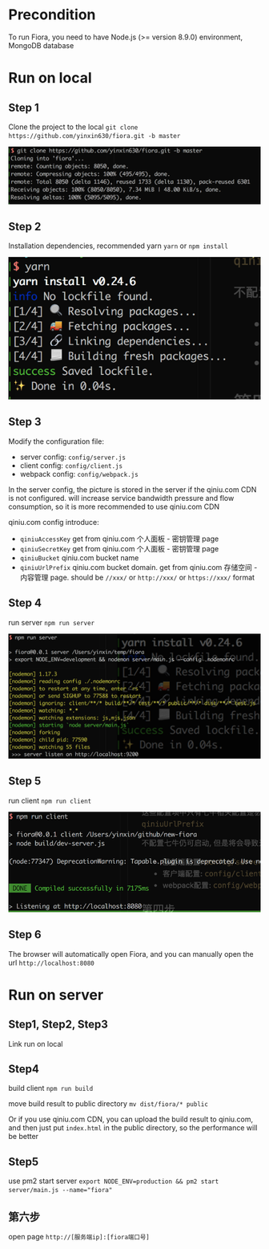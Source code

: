 # Precondition

To run Fiora, you need to have Node.js (>= version 8.9.0) environment, MongoDB database

# Run on local

## Step 1

Clone the project to the local `git clone https://github.com/yinxin630/fiora.git -b master`

![](./screenshots/git-clone.png)

## Step 2

Installation dependencies, recommended yarn `yarn` or `npm install`

![](./screenshots/yarn.png)

## Step 3

Modify the configuration file:

- server config: `config/server.js`
- client config: `config/client.js`
- webpack config: `config/webpack.js`

In the server config, the picture is stored in the server if the qiniu.com CDN is not configured. will increase service bandwidth pressure and flow consumption, so it is more recommended to use qiniu.com CDN

qiniu.com config introduce:
* `qiniuAccessKey` get from qiniu.com 个人面板 - 密钥管理 page
* `qiniuSecretKey` get from qiniu.com 个人面板 - 密钥管理 page
* `qiniuBucket` qiniu.com bucket name
* `qiniuUrlPrefix` qiniu.com bucket domain. get from qiniu.com 存储空间 - 内容管理 page. should be `//xxx/` or `http://xxx/` or `https://xxx/` format

## Step 4

run server `npm run server`

![](./screenshots/run-server.png)

## Step 5

run client `npm run client`

![](./screenshots/run-client.png)

## Step 6

The browser will automatically open Fiora, and you can manually open the url `http://localhost:8080`


# Run on server

## Step1, Step2, Step3

Link run on local

## Step4

build client `npm run build`

move build result to public directory `mv dist/fiora/* public`

Or if you use qiniu.com CDN, you can upload the build result to qiniu.com, and then just put `index.html` in the public directory, so the performance will be better

## Step5

use pm2 start server `export NODE_ENV=production && pm2 start server/main.js --name="fiora"`

## 第六步

open page `http://[服务端ip]:[fiora端口号]`
